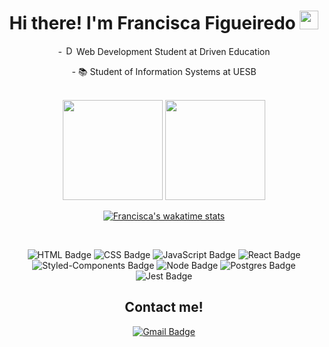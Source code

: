 <h1 align="center">Hi there! I'm Francisca Figueiredo <img src="https://emojis.slackmojis.com/emojis/images/1600706728/10521/meow_code.gif?1600706728" width="30"/></h1>

<div align="center">
  
  <p>- <img width='15px' src='https://www.driven.com.br/wp-content/uploads/2021/07/logo-footer.svg' alt="Driven Education" />  Web Development Student at Driven Education</p>
  <p>- 📚 Student of Information Systems at UESB</p>

</div>

<br>

<div align="center">

  <img height="160em" src="https://github-readme-stats.vercel.app/api?username=FranciscaFigueiredo&theme=radical&show_icons=true"/>
  <img height="160Em" src="https://github-readme-stats.vercel.app/api/top-langs/?username=FranciscaFigueiredo&layout=compact&langs_count=16&theme=tokyonight"/>
  
  [![Francisca's wakatime stats](https://github-readme-stats.vercel.app/api/wakatime?username=FranciscaFigueiredo&v=2)](https://wakatime.com/@FranciscaFigueiredo)

</div>




<br>

<div align="center">
  
  ![HTML Badge](https://img.shields.io/badge/HTML5-E34F26?style=for-the-badge&logo=html5&logoColor=white)
  ![CSS Badge](https://img.shields.io/badge/CSS3-1572B6?style=for-the-badge&logo=css3&logoColor=white)
  ![JavaScript Badge](https://img.shields.io/badge/JavaScript-323330?style=for-the-badge&logo=javascript&logoColor=F7DF1E)
  ![React Badge](https://img.shields.io/badge/React-20232A?style=for-the-badge&logo=react&logoColor=61DAFB)
  ![Styled-Components Badge](https://img.shields.io/badge/styled--components-DB7093?style=for-the-badge&logo=styled-components&logoColor=white)
  ![Node Badge](https://img.shields.io/badge/Node.js-339933?style=for-the-badge&logo=nodedotjs&logoColor=white)
  ![Postgres Badge](https://img.shields.io/badge/PostgreSQL-316192?style=for-the-badge&logo=postgresql&logoColor=white)
  ![Jest Badge](https://img.shields.io/badge/Jest-C21325?style=for-the-badge&logo=jest&logoColor=white)
  
  
  ## Contact me!
  
  [![Gmail Badge](https://img.shields.io/badge/Gmail-D14836?style=for-the-badge&logo=gmail&logoColor=white)](mailto:fraan928@gmail.com)
  
</div>
<!-- https://github.com/anuraghazra/github-readme-stats#themes -->